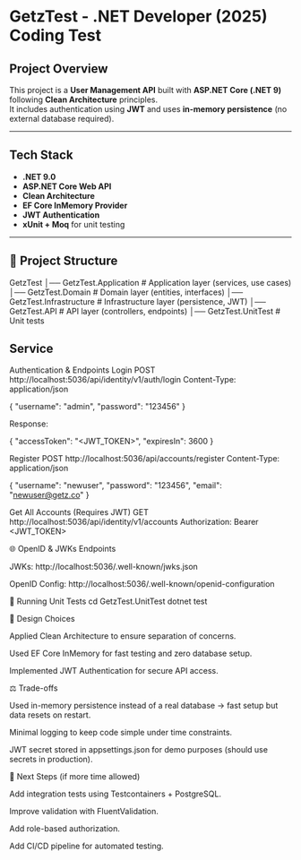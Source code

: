 # GetzTest - .NET Developer (2025) Coding Test

## Project Overview
This project is a **User Management API** built with **ASP.NET Core (.NET 9)** following **Clean Architecture** principles.  
It includes authentication using **JWT** and uses **in-memory persistence** (no external database required).

---

## Tech Stack
- **.NET 9.0**
- **ASP.NET Core Web API**
- **Clean Architecture**
- **EF Core InMemory Provider**
- **JWT Authentication**
- **xUnit + Moq** for unit testing

---

## 📂 Project Structure
GetzTest
│── GetzTest.Application # Application layer (services, use cases)
│── GetzTest.Domain # Domain layer (entities, interfaces)
│── GetzTest.Infrastructure # Infrastructure layer (persistence, JWT)
│── GetzTest.API # API layer (controllers, endpoints)
│── GetzTest.UnitTest # Unit tests

## Service
Authentication & Endpoints
Login
POST http://localhost:5036/api/identity/v1/auth/login
Content-Type: application/json

{
  "username": "admin",
  "password": "123456"
}


Response:

{
  "accessToken": "<JWT_TOKEN>",
  "expiresIn": 3600
}

Register
POST http://localhost:5036/api/accounts/register
Content-Type: application/json

{
  "username": "newuser",
  "password": "123456",
  "email": "newuser@getz.co"
}

Get All Accounts (Requires JWT)
GET http://localhost:5036/api/identity/v1/accounts
Authorization: Bearer <JWT_TOKEN>

🌐 OpenID & JWKs Endpoints

JWKs: http://localhost:5036/.well-known/jwks.json

OpenID Config: http://localhost:5036/.well-known/openid-configuration

🧪 Running Unit Tests
cd GetzTest.UnitTest
dotnet test

📌 Design Choices

Applied Clean Architecture to ensure separation of concerns.

Used EF Core InMemory for fast testing and zero database setup.

Implemented JWT Authentication for secure API access.

⚖️ Trade-offs

Used in-memory persistence instead of a real database → fast setup but data resets on restart.

Minimal logging to keep code simple under time constraints.

JWT secret stored in appsettings.json for demo purposes (should use secrets in production).

🔮 Next Steps (if more time allowed)

Add integration tests using Testcontainers + PostgreSQL.

Improve validation with FluentValidation.

Add role-based authorization.

Add CI/CD pipeline for automated testing.
